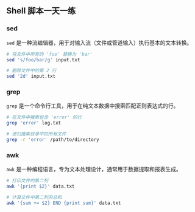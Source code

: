 ## Shell 脚本一天一练
### sed
`sed` 是一种流编辑器，用于对输入流（文件或管道输入）执行基本的文本转换。


```bash
# 将文件中所有的 'foo' 替换为 'bar'
sed 's/foo/bar/g' input.txt

# 删除文件中的第 2 行
sed '2d' input.txt
```

### grep
`grep` 是一个命令行工具，用于在纯文本数据中搜索匹配正则表达式的行。

  
```bash
# 在文件中搜索包含 'error' 的行
grep 'error' log.txt

# 递归搜索目录中的所有文件
grep -r 'error' /path/to/directory
```

### awk
`awk` 是一种编程语言，专为文本处理设计，通常用于数据提取和报表生成。

  
```bash
# 打印文件的第二列
awk '{print $2}' data.txt

# 计算文件中第二列的总和
awk '{sum += $2} END {print sum}' data.txt


```